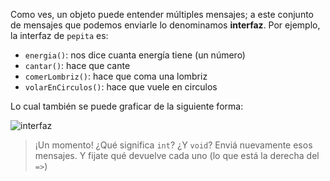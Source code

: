 Como ves, un objeto puede entender múltiples mensajes; a este conjunto de mensajes que podemos enviarle lo denominamos **interfaz**. Por ejemplo, la interfaz de `pepita` es: 

* `energia()`: nos dice cuanta energía tiene (un número)
* `cantar()`: hace que cante
* `comerLombriz()`: hace que coma una lombriz
* `volarEnCirculos()`: hace que vuele en circulos

<!--
interface pepita {
   int energia()
   void cantar()
   void comerLombriz()
   void volarEnCirculos()
}
-->

Lo cual también se puede graficar de la siguiente forma:

![interfaz](http://plantuml.com/plantuml/png/JSan3e0m2030tLSmwZkCcvz0H4FIGeFOGUFVrQthdMYmRqWCXOi4mjq1W6W0A_iks0y_L9CL23NGMx3CFbjUNAw6goNqIKTnEfCTtpml)

> ¡Un momento! ¿Qué significa `int`? ¿Y `void`? 
> Enviá nuevamente esos mensajes. Y fijate qué devuelve cada uno (lo que está la derecha del `=>`)

